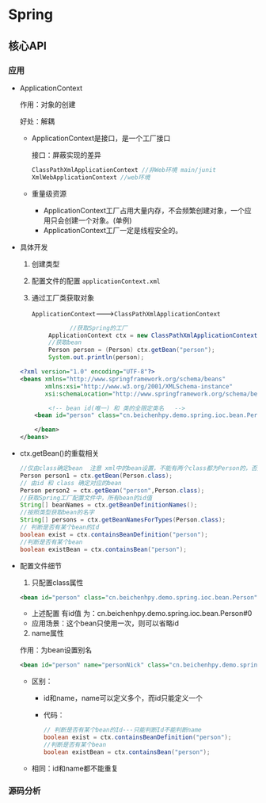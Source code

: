 # Spring

## 核心API

### 应用

- ApplicationContext

  作用：对象的创建

  好处：解耦

  - ApplicationContext是接口，是一个工厂接口

    接口：屏蔽实现的差异

    ```java
    ClassPathXmlApplicationContext //非Web环境 main/junit
    XmlWebApplicationContext //web环境
    ```

  - 重量级资源

    - ApplicationContext工厂占用大量内存，不会频繁创建对象，一个应用只会创建一个对象。(单例)
    - ApplicationContext工厂一定是线程安全的。

- 具体开发

  1. 创建类型

  2. 配置文件的配置 `applicationContext.xml`

  3. 通过工厂类获取对象

     `ApplicationContext`--->`ClassPathXmlApplicationContext`

  ```java
  				//获取Spring的工厂
          ApplicationContext ctx = new ClassPathXmlApplicationContext("/applicationContext.xml");
          //获取bean
          Person person = (Person) ctx.getBean("person");
          System.out.println(person);
  ```

  ```xml
  <?xml version="1.0" encoding="UTF-8"?>
  <beans xmlns="http://www.springframework.org/schema/beans"
         xmlns:xsi="http://www.w3.org/2001/XMLSchema-instance"
         xsi:schemaLocation="http://www.springframework.org/schema/beans http://www.springframework.org/schema/beans/spring-beans.xsd">
  
          <!-- bean id(唯一) 和 类的全限定类名   -->
      <bean id="person" class="cn.beichenhpy.demo.spring.ioc.bean.Person">
  
      </bean>
  </beans>
  ```

- ctx.getBean()的重载相关

  ```java
  //仅由class确定bean  注意 xml中的bean设置，不能有两个class都为Person的，否则报错 expect 1 return 2
  Person person1 = ctx.getBean(Person.class);
  // 由id 和 class 确定对应的bean
  Person person2 = ctx.getBean("person",Person.class);
  //获取Spring工厂配置文件中，所有bean的id值
  String[] beanNames = ctx.getBeanDefinitionNames();
  //按照类型获取bean的名字
  String[] persons = ctx.getBeanNamesForTypes(Person.class);
  // 判断是否有某个bean的Id
  boolean exist = ctx.containsBeanDefinition("person");
  //判断是否有某个bean
  boolean existBean = ctx.containsBean("person");
  ```

- 配置文件细节

  1. 只配置class属性

  ```xml
  <bean id="person" class="cn.beichenhpy.demo.spring.ioc.bean.Person"/>
  ```

  - 上述配置 有id值 为：cn.beichenhpy.demo.spring.ioc.bean.Person#0
  - 应用场景：这个bean只使用一次，则可以省略id

  2. name属性

  作用：为bean设置别名

  ```xml
  <bean id="person" name="personNick" class="cn.beichenhpy.demo.spring.ioc.bean.Person"/>
  ```

  - 区别：

    - id和name，name可以定义多个，而id只能定义一个

    - 代码：

      ```java
      // 判断是否有某个bean的Id---只能判断Id不能判断name
      boolean exist = ctx.containsBeanDefinition("person");
      //判断是否有某个bean
      boolean existBean = ctx.containsBean("person");
      ```

      

  - 相同：id和name都不能重复

### 源码分析

